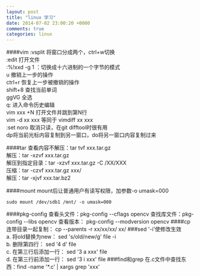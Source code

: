 ```yaml
---
layout: post
title: "linux 学习"
date: 2014-07-02 23:00:20 +0000
comments: true
categories: linux
---
```


####vim
:vsplit 将窗口分成两个，ctrl+w切换  
:edit 打开文件  
:%!xxd -g 1 ：切换成十六进制的一个字节的模式    
u 撤销上一步的操作  
ctrl+r 恢复上一步被撤销的操作   
shift+8 查找当前单词    
ggVG 全选   
q: 进入命令历史编辑     
vim xxx +N  打开文件并跳到第N行    
vim -d xx xxx 等同于 vimdiff xx xxx     
:set noro   取消只读，在git difftool时很有用    
dp将当前光标内容复制到另一窗口，do将另一窗口内容复制过来    

####tar
查看内容不解压：tar tvf xxx.tar.gz  
解压：tar -xzvf xxx.tar.gz  
解压到指定目录：tar -xzvf xxx.tar.gz -C /XX/XXX     
压缩：tar -czvf xxx.tar.gz xxx/     
解压：tar -xjvf xxx.tar.bz2 

####mount
mount后让普通用户有读写权限，加参数-o umask=000

    sudo mount /dev/sdb1 /mnt/ -o umask=000

####pkg-config
    查看头文件：pkg-config --cflags opencv
    查找库文件：pkg-config --libs opencv
    查看版本： pkg-config --modversion opencv
####cp
连带目录一起复制： cp --parents -r xx/xx/xx/ xx/
###sed
'-i'使修改生效  
a. 将old替换为new： sed 's/old/new/g' file -i  
b. 删除第四行： sed '4 d' file  
c. 在第三行后添加一行： sed '3 a xxx' file  
d. 在第三行前添加一行： sed '3 i xxx' file
###find和grep
在.c文件中查找东西：find -name '*.c' | xargs grep 'xxx'


